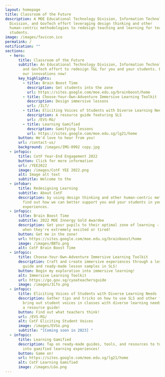 ```yaml
---
layout: homepage
title: Classroom of the Future
description: A MOE Educational Technology Division, Information Technology
  Division, and GovTech effort leveraging design thinking and other
  human-centric methodologies to redesign teaching and learning for teachers and
  students.
image: /images/favicon.ico
permalink: /
notification: ""
sections:
  - hero:
      title: Classroom of the Future
      subtitle: An Educational Technology Division, Information Technology Division,
        and GovTech effort to redesign T&L for you and your students. Explore
        our innovations now!
      key_highlights:
        - title: Brain Boost Time
          description: Get students into the zone
          url: https://sites.google.com/moe.edu.sg/brainboost/home
        - title: Choose-Your-Own-Adventure Immersive Learning Toolkit
          description: Design immersive lessons
          url: /ILT/
        - title: Eliciting Voices of Students with Diverse Learning Needs
          description: A resource guide featuring SLS
          url: /EVS-RG/
        - title: Learning Gamified
          description: Gamifying lessons
          url: https://sites.google.com/moe.edu.sg/lg21/home
      button: We'd love to hear from you!
      url: /contact-us/
      background: /images/IMG-0992 copy.jpg
  - infopic:
      title: CotF Year-End Engagement 2022
      button: Click for more information
      url: /YEE2022
      image: /images/CotF YEE 2022.png
      alt: Image alt text
      subtitle: Welcome to the
  - infobar:
      title: Redesigning Learning
      subtitle: About CotF
      description: by using design thinking and other human-centric methodologies to
        find out how we can better support you and your students in your T&L
        experiences.
  - infopic:
      title: Brain Boost Time
      subtitle: 2022 MOE Innergy Gold Awardee
      description: Get your pupils to their optimal zone of learning -  especially
        when they're extremely excited or tired!
      button: Get me in the zone!
      url: https://sites.google.com/moe.edu.sg/brainboost/home
      image: /images/BBTo.png
      alt: CotF Brain Boost Time
  - infopic:
      title: Choose-Your-Own-Adventure Immersive Learning Toolkit
      description: Craft and create immersive experiences through a lesson design
        guide and ready-made lesson samples in SLS!
      button: Begin my exploration into immersive learning!
      alt: Immersive Learning Toolkit
      url: https://go.gov.sg/cyoateachersguide
      image: /images/ILTo.png
  - infopic:
      title: Eliciting Voices of Students with Diverse Learning Needs
      description: Gather tips and tricks on how to use SLS and other features to
        bring out student voices in classes with diverse learning needs through
        a resource guide!
      button: Find out what teachers think!
      url: /EVS-RG/
      alt: CotF Eliciting Student Voices
      image: /images/EVSo.png
      subtitle: "[Coming soon in 2023] "
  - infopic:
      title: Learning Gamified
      description: Tap on ready-made guides, tools, and resources to turn your lessons
        into gamified learning experiences!
      button: Game on!
      url: https://sites.google.com/moe.edu.sg/lg21/home
      alt: CotF Learning Gamified
      image: /images/LGo.png
---
```

